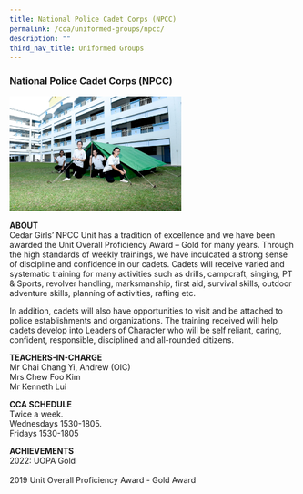 ```yaml
---
title: National Police Cadet Corps (NPCC)
permalink: /cca/uniformed-groups/npcc/
description: ""
third_nav_title: Uniformed Groups
---
```

### National Police Cadet Corps (NPCC)

<img src="/images/ug3.png" style="width:60%">

**ABOUT**  <br>
Cedar Girls’ NPCC Unit has a tradition of excellence and we have been awarded the Unit Overall Proficiency Award – Gold for many years. Through the high standards of weekly trainings, we have inculcated a strong sense of discipline and confidence in our cadets. Cadets will receive varied and systematic training for many activities such as drills, campcraft, singing, PT & Sports, revolver handling, marksmanship, first aid, survival skills, outdoor adventure skills, planning of activities, rafting etc.

  

In addition, cadets will also have opportunities to visit and be attached to police establishments and organizations. The training received will help cadets develop into Leaders of Character who will be self reliant, caring, confident, responsible, disciplined and all-rounded citizens.

  
**TEACHERS-IN-CHARGE** <br>
Mr Chai Chang Yi, Andrew (OIC)  <br>
Mrs Chew Foo Kim  <br>
Mr Kenneth Lui  
  
**CCA SCHEDULE**  
Twice a week.  
Wednesdays 1530-1805.  
Fridays 1530-1805  
  
**ACHIEVEMENTS**
<br>2022: UOPA Gold  
<br>2019 Unit Overall Proficiency Award - Gold Award